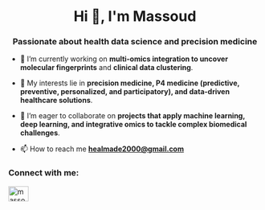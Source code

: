 <h1 align="center">Hi 👋, I'm Massoud</h1>
<h3 align="center">Passionate about health data science and precision medicine </h3>

- 🔬 I’m currently working on **multi-omics integration to uncover molecular fingerprints** and **clinical data clustering**.

- 🎯 My interests lie in **precision medicine, P4 medicine (predictive, preventive, personalized, and participatory), and data-driven healthcare solutions**.

- 🤝 I’m eager to collaborate on **projects that apply machine learning, deep learning, and integrative omics to tackle complex biomedical challenges**.

- 📫 How to reach me **healmade2000@gmail.com**

<h3 align="left">Connect with me:</h3>
<p align="left">
<a href="https://linkedin.com/in/massouddehghan" target="blank"><img align="center" src="https://raw.githubusercontent.com/rahuldkjain/github-profile-readme-generator/master/src/images/icons/Social/linked-in-alt.svg" alt="massouddehghan" height="30" width="40" /></a>
</p>
